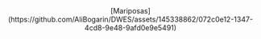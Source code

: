 
<center>[Mariposas] (https://github.com/AliBogarin/DWES/assets/145338862/072c0e12-1347-4cd8-9e48-9afd0e9e5491) </center>








